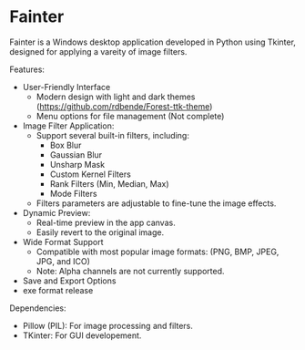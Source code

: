 # Fainter

Fainter is a Windows desktop application developed in Python using Tkinter, designed for applying a vareity of image filters.

Features:
- User-Friendly Interface
	- Modern design with light and dark themes (https://github.com/rdbende/Forest-ttk-theme)
	- Menu options for file management (Not complete)
- Image Filter Application:
	- Support several built-in filters, including:
		- Box Blur
		- Gaussian Blur
		- Unsharp Mask
		- Custom Kernel Filters
		- Rank Filters (Min, Median, Max)
		- Mode Filters
	- Filters parameters are adjustable to fine-tune the image effects.
- Dynamic Preview:
	- Real-time preview in the app canvas.
	- Easily revert to the original image.
- Wide Format Support
	- Compatible with most popular image formats: (PNG, BMP, JPEG, JPG, and ICO)
	- Note: Alpha channels are not currently supported.
- Save and Export Options
- exe format release

Dependencies:
- Pillow (PIL): For image processing and filters.
- TKinter: For GUI developement.
